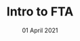 ---
title: Intro to FTA
date: 01 April 2021
time: 1:00pm - 2:00pm AEDT
standard_description: 'intro'
instructors: ['tileyden']
eventbrite_link: 'https://teams.microsoft.com/registration/v4j5cvGGr0GRqy180BHbRw,pr-8AgIhOkeyrQ9TNpVEag,mlpoWrUX6UetNMya96gqCw,-M4nTORl3k6eDMORj-XRUg,o-NSnYEyIEC1HVuRyy6tcQ,PeqRZmtHQUWGm8MIgaHhNg?mode=read&tenantId=72f988bf-86f1-41af-91ab-2d7cd011db47'
survey_link: 'https://aka.ms/ftalive-intro-feedback'
content_link: 'https://aka.ms/ftalive-gov'
---